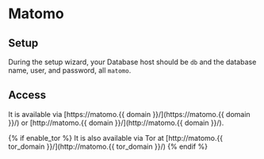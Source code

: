 # Matomo

## Setup

During the setup wizard, your Database host should be `db` and the database name, user, and password, all `matomo`.

## Access

It is available via [https://matomo.{{ domain }}/](https://matomo.{{ domain }}/) or [http://matomo.{{ domain }}/](http://matomo.{{ domain }}/).

{% if enable_tor %}
It is also available via Tor at [http://matomo.{{ tor_domain }}/](http://matomo.{{ tor_domain }}/)
{% endif %}
